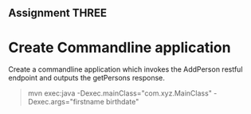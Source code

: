 Assignment THREE
-

Create Commandline application
=

Create a commandline application which invokes the AddPerson restful endpoint and outputs the getPersons response.

> mvn exec:java -Dexec.mainClass="com.xyz.MainClass" -Dexec.args="firstname birthdate"